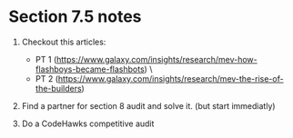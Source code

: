 # Section 7.5 notes

1. Checkout this articles:
    - PT 1 (https://www.galaxy.com/insights/research/mev-how-flashboys-became-flashbots) \
    - PT 2 (https://www.galaxy.com/insights/research/mev-the-rise-of-the-builders)

2. Find a partner for section 8 audit and solve it. (but start immediatly)

3. Do a CodeHawks competitive audit
